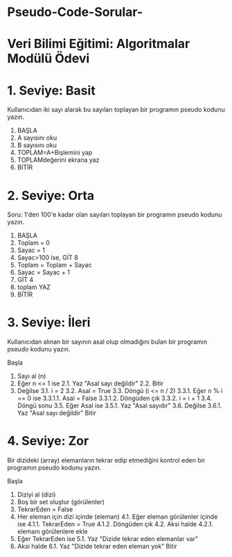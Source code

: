 # Pseudo-Code-Sorular-
 # Veri Bilimi Eğitimi: Algoritmalar Modülü Ödevi 
 
# 1. Seviye: Basit
Kullanıcıdan iki sayı alarak bu sayıları toplayan bir programın pseudo kodunu yazın.

1. BAŞLA 
2. A sayısını oku  
3. B sayısını oku  
4. TOPLAM=A+Bişlemini yap 
5. TOPLAMdeğerini ekrana yaz
6. BİTİR


# 2. Seviye: Orta
Soru: 1'den 100'e kadar olan sayıları toplayan bir programın pseudo kodunu yazın.

1.    BAŞLA
2.    Toplam = 0
3.    Sayac = 1
4.    Sayac>100 ise, GİT 8
5.    Toplam = Toplam + Sayac
6.    Sayac = Sayac + 1
7.    GİT 4
8.    toplam YAZ
9.    BİTİR   



# 3. Seviye: İleri

Kullanıcıdan alınan bir sayının asal olup olmadığını bulan bir programın pseudo kodunu yazın.

Başla
  1. Sayı al (n)
  2. Eğer n <= 1 ise
   2.1. Yaz "Asal sayı değildir"
   2.2. Bitir
  3. Değilse
   3.1. i = 2
   3.2. Asal = True
   3.3. Döngü (i <= n / 2)
    3.3.1. Eğer n % i == 0 ise
    3.3.1.1. Asal = False
    3.3.1.2. Döngüden çık
    3.3.2. i = i + 1
   3.4. Döngü sonu
   3.5. Eğer Asal ise
    3.5.1. Yaz "Asal sayıdır"
   3.6. Değilse
     3.6.1. Yaz "Asal sayı değildir"
Bitir

# 4. Seviye: Zor


Bir dizideki (array) elemanların tekrar edip etmediğini kontrol eden bir programın pseudo kodunu yazın.

Başla
  1. Diziyi al (dizi)
  2. Boş bir set oluştur (görülenler)
  3. TekrarEden = False
  4. Her eleman için dizi içinde (eleman)
    4.1. Eğer eleman görülenler içinde ise
      4.1.1. TekrarEden = True
      4.1.2. Döngüden çık
    4.2. Aksi halde
      4.2.1. elemanı görülenlere ekle
  5. Eğer TekrarEden ise
    5.1. Yaz "Dizide tekrar eden elemanlar var"
  6. Aksi halde
    6.1. Yaz "Dizide tekrar eden eleman yok"
Bitir



